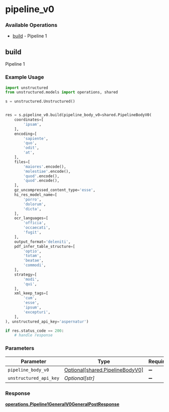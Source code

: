 # pipeline_v0

### Available Operations

* [build](#build) - Pipeline 1

## build

Pipeline 1

### Example Usage

```python
import unstructured
from unstructured.models import operations, shared

s = unstructured.Unstructured()


res = s.pipeline_v0.build(pipeline_body_v0=shared.PipelineBodyV0(
    coordinates=[
        'ipsam',
    ],
    encoding=[
        'sapiente',
        'quo',
        'odit',
        'at',
    ],
    files=[
        'maiores'.encode(),
        'molestiae'.encode(),
        'quod'.encode(),
        'quod'.encode(),
    ],
    gz_uncompressed_content_type='esse',
    hi_res_model_name=[
        'porro',
        'dolorum',
        'dicta',
    ],
    ocr_languages=[
        'officia',
        'occaecati',
        'fugit',
    ],
    output_format='deleniti',
    pdf_infer_table_structure=[
        'optio',
        'totam',
        'beatae',
        'commodi',
    ],
    strategy=[
        'modi',
        'qui',
    ],
    xml_keep_tags=[
        'cum',
        'esse',
        'ipsum',
        'excepturi',
    ],
), unstructured_api_key='aspernatur')

if res.status_code == 200:
    # handle response
```

### Parameters

| Parameter                                                                | Type                                                                     | Required                                                                 | Description                                                              |
| ------------------------------------------------------------------------ | ------------------------------------------------------------------------ | ------------------------------------------------------------------------ | ------------------------------------------------------------------------ |
| `pipeline_body_v0`                                                       | [Optional[shared.PipelineBodyV0]](../../models/shared/pipelinebodyv0.md) | :heavy_minus_sign:                                                       | N/A                                                                      |
| `unstructured_api_key`                                                   | *Optional[str]*                                                          | :heavy_minus_sign:                                                       | N/A                                                                      |


### Response

**[operations.Pipeline1GeneralV0GeneralPostResponse](../../models/operations/pipeline1generalv0generalpostresponse.md)**

